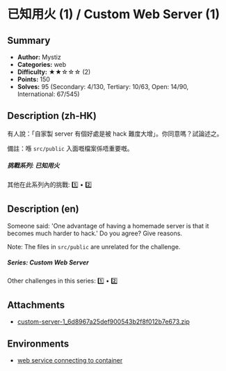 已知用火 (1) / Custom Web Server (1)
===

## Summary

* **Author:** Mystiz
* **Categories:** web
* **Difficulty:** ★★☆☆☆ (2)
* **Points:** 150
* **Solves:** 95 (Secondary: 4/130, Tertiary: 10/63, Open: 14/90, International: 67/545)

## Description (zh-HK)

有人說：「自家製 server 有個好處是被 hack 難度大增」。你同意嗎？試論述之。

備註：喺 `src/public` 入面嘅檔案係唔重要嘅。

##### 挑戰系列: 已知用火

其他在此系列內的挑戰: [1️⃣](/challenges/406561047) • [2️⃣](/challenges/549757415)

## Description (en)

Someone said: 'One advantage of having a homemade server is that it becomes much harder to hack.' Do you agree? Give reasons.

Note: The files in `src/public` are unrelated for the challenge.

##### Series: Custom Web Server

Other challenges in this series: [1️⃣](/challenges/406561047) • [2️⃣](/challenges/549757415)

## Attachments

- [custom-server-1_6d8967a25def900543b2f8f012b7e673.zip](https://github.com/blackb6a/hkcert-ctf-2024-challenges/releases/download/v1.0.0/custom-server-1_6d8967a25def900543b2f8f012b7e673.zip)


## Environments

- [web service connecting to container](env)


